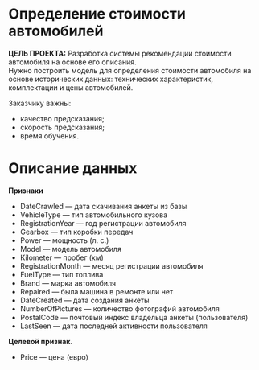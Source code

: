 # Определение стоимости автомобилей


**ЦЕЛЬ ПРОЕКТА:** Разработка системы рекомендации стоимости автомобиля на основе его описания.  
Нужно построить модeль для определения стоимости автомобиля на основе исторических данных: технических характеристик, комплектации и цены автомобилей. 

Заказчику важны:

- качество предсказания;
- скорость предсказания;
- время обучения.

# Описание данных

**Признаки**   

-	DateCrawled — дата скачивания анкеты из базы
-	VehicleType — тип автомобильного кузова
-	RegistrationYear — год регистрации автомобиля
-	Gearbox — тип коробки передач
-	Power — мощность (л. с.)
-	Model — модель автомобиля
-	Kilometer — пробег (км)
-	RegistrationMonth — месяц регистрации автомобиля
-	FuelType — тип топлива
-	Brand — марка автомобиля
-	Repaired — была машина в ремонте или нет
-	DateCreated — дата создания анкеты
-	NumberOfPictures — количество фотографий автомобиля
-	PostalCode — почтовый индекс владельца анкеты (пользователя)
-	LastSeen — дата последней активности пользователя

**Целевой признак**. 

- Price — цена (евро)
